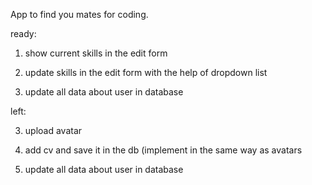 App to find you mates for coding.

ready:
1. show current skills in the edit form
2. update skills in the edit form with the help of dropdown list

5. update all data about user in database

left:

3. upload avatar
4. add cv and save it in the db (implement in the same way as avatars

5. update all data about user in database